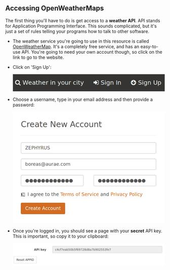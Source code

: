 ## Accessing OpenWeatherMaps

The first thing you'll have to do is get access to a **weather API**. API stands for Application Programming Interface. This sounds complicated, but it's just a set of rules telling your programs how to talk to other software.

-  The weather service you're going to use in this resource is called [OpenWeatherMap](http://openweathermap.org/). It's a completely free service, and has an easy-to-use API. You're going to need your own account though, so click on the link to go to the website.

-  Click on 'Sign Up':

	![img](images/screen1.png)

-  Choose a username, type in your email address and then provide a password:

	![img](images/screen2.png)

-  Once you're logged in, you should see a page with your **secret** API key. This is important, so copy it to your clipboard:

	![img](images/screen3.png)

